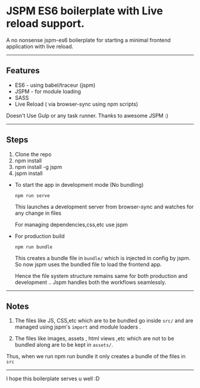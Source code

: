 JSPM ES6 boilerplate with Live reload support.
=============================================

A no nonsense jspm-es6 boilerplate for starting a minimal frontend application with live reload.

----------------
Features
-----------
- ES6 - using babel/traceur (jspm)
- JSPM - for module loading
- SASS
- Live Reload ( via browser-sync using npm scripts)

Doesn't Use Gulp or any task runner. Thanks to awesome JSPM :)

-------------------
Steps
-----
1. Clone the repo
2. npm install
3. npm install -g jspm
4. jspm install


- To start the app in development mode (No bundling)

  `npm run serve`

  This launches a development server from browser-sync and watches for any change in files

  For managing dependencies,css,etc use jspm


- For production build

  `npm run bundle`

  This creates a bundle file in `bundle/` which is injected in config by jspm.
  So now jspm uses the bundled file to load the frontend app.

  Hence the file system structure remains same for both production and development .. Jspm handles both the workflows seamlessly.

--------------

Notes
------
1. The files like JS, CSS,etc which are to be bundled go inside `src/` and are managed using jspm's `import` and module loaders .

2. The files like images, assets , html views ,etc which are not to be bundled along are to be kept in `assets/`.

Thus, when we run npm run bundle it only creates a bundle of the files in `src`


-------------
I hope this boilerplate serves u well  :D
